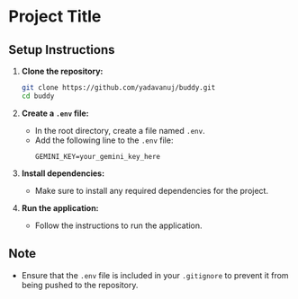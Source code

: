 # Project Title

## Setup Instructions

1. **Clone the repository:**

    ```bash
    git clone https://github.com/yadavanuj/buddy.git
    cd buddy
    ```

2. **Create a `.env` file:**

    - In the root directory, create a file named `.env`.
    - Add the following line to the `.env` file:
        ```
        GEMINI_KEY=your_gemini_key_here
        ```

3. **Install dependencies:**

    - Make sure to install any required dependencies for the project.

4. **Run the application:**
    - Follow the instructions to run the application.

## Note

-   Ensure that the `.env` file is included in your `.gitignore` to prevent it from being pushed to the repository.
